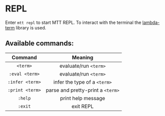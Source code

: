 # REPL

Enter `mtt repl` to start MTT REPL. To interact with the terminal the [lambda-term](https://github.com/ocaml-community/lambda-term) library is used.

## Available commands:

| Command          |            Meaning                 |
| :--------------: | :--------------------------------: |
| `<term>`         | evaluate/run `<term>`              |
| `:eval <term>`   | evaluate/run `<term>`              |
| `:infer <term>`  | infer the type of a `<term>`       |
| `:print <term>`  | parse and pretty-print a `<term>`  |
| `:help`          | print help message                 |
| `:exit`          | exit REPL                          |

